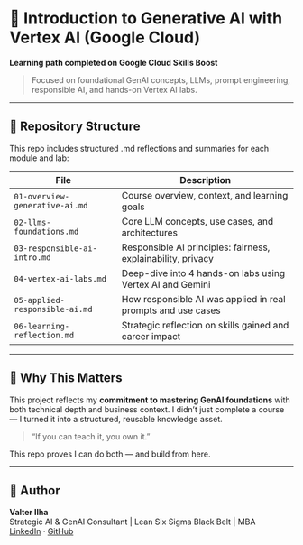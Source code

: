 # 🚀 Introduction to Generative AI with Vertex AI (Google Cloud)

**Learning path completed on Google Cloud Skills Boost**  
> Focused on foundational GenAI concepts, LLMs, prompt engineering, responsible AI, and hands-on Vertex AI labs.

---

## 📂 Repository Structure

This repo includes structured .md reflections and summaries for each module and lab:

| File | Description |
|------|-------------|
| `01-overview-generative-ai.md` | Course overview, context, and learning goals |
| `02-llms-foundations.md` | Core LLM concepts, use cases, and architectures |
| `03-responsible-ai-intro.md` | Responsible AI principles: fairness, explainability, privacy |
| `04-vertex-ai-labs.md` | Deep-dive into 4 hands-on labs using Vertex AI and Gemini |
| `05-applied-responsible-ai.md` | How responsible AI was applied in real prompts and use cases |
| `06-learning-reflection.md` | Strategic reflection on skills gained and career impact |

---

## 🧠 Why This Matters

This project reflects my **commitment to mastering GenAI foundations** with both technical depth and business context. I didn’t just complete a course — I turned it into a structured, reusable knowledge asset.

> “If you can teach it, you own it.”

This repo proves I can do both — and build from here.

---

## 🧭 Author

**Valter Ilha**  
Strategic AI & GenAI Consultant | Lean Six Sigma Black Belt | MBA  
[LinkedIn](https://www.linkedin.com/in/valter-ilha) · [GitHub](https://github.com/valter-ilha)
